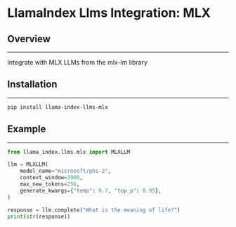 # LlamaIndex Llms Integration: MLX

## Overview

---

Integrate with MLX LLMs from the mlx-lm library

## Installation

---

```bash
pip install llama-index-llms-mlx
```

## Example

---

```python
from llama_index.llms.mlx import MLXLLM

llm = MLXLLM(
    model_name="microsoft/phi-2",
    context_window=3900,
    max_new_tokens=256,
    generate_kwargs={"temp": 0.7, "top_p": 0.95},
)

response = llm.complete("What is the meaning of life?")
print(str(response))
```
